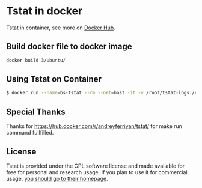 # Tstat in docker

Tstat in container, see more on [Docker Hub](https://hub.docker.com/r/ayuthmang/tstat).

## Build docker file to docker image

```bash
docker build 3/ubuntu/
```

## Using Tstat on Container

```bash
$ docker run --name=bs-tstat --rm --net=host -it -v /root/tstat-logs:/root/tstat-logs blacksource/tstat tstat -l -i <your interface name> -s /root/tstat-logs
```

## Special Thanks

Thanks for https://hub.docker.com/r/andreyferriyan/tstat/ for make run command fullfilled.

## License

Tstat is provided under the GPL software license and made available for free for personal and research usage. If you plan to use it for commercial usage, [you should go to their homepage](http://tstat.polito.it/software.php). 
